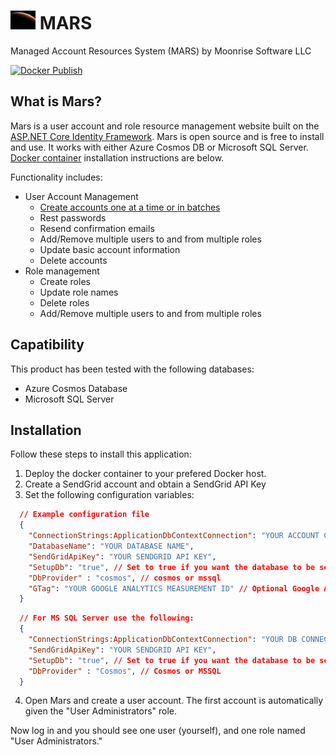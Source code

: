 <h1><img height="30" src="./Assets/MarsSunRiseJPLNavLogo.webp"/>  MARS</h1>

Managed Account Resources System (MARS) by Moonrise Software LLC

[![Docker Publish](https://github.com/CosmosSoftware/Mars/actions/workflows/docker.yml/badge.svg)](https://github.com/CosmosSoftware/Mars/actions/workflows/docker.yml)

## What is Mars?

Mars is a user account and role resource management website built on the
[ASP.NET Core Identity Framework](https://docs.microsoft.com/en-us/aspnet/core/security/authentication/identity?view=aspnetcore-6.0&tabs=visual-studio). Mars is open source and is free to install and use.  It works with either
Azure Cosmos DB or Microsoft SQL Server.  [Docker container](https://hub.docker.com/repository/docker/toiyabe/mars) installation instructions are below.

Functionality includes:

* User Account Management
  * [Create accounts one at a time or in batches](CreateAccounts.md)
  * Rest passwords
  * Resend confirmation emails
  * Add/Remove multiple users to and from multiple roles
  * Update basic account information
  * Delete accounts
* Role management
  * Create roles
  * Update role names
  * Delete roles
  * Add/Remove multiple users to and from multiple roles

## Capatibility

This product has been tested with the following databases:

* Azure Cosmos Database
* Microsoft SQL Server

## Installation

Follow these steps to install this application:

1. Deploy the docker container to your prefered Docker host.
2. Create a SendGrid account and obtain a SendGrid API Key
3. Set the following configuration variables:

```json
  // Example configuration file
  {
    "ConnectionStrings:ApplicationDbContextConnection": "YOUR ACCOUNT CONNECTION STRING",
    "DatabaseName": "YOUR DATABASE NAME",
    "SendGridApiKey": "YOUR SENDGRID API KEY",
    "SetupDb": "true", // Set to true if you want the database to be setup
    "DbProvider" : "cosmos", // cosmos or mssql
    "GTag": "YOUR GOOGLE ANALYTICS MEASUREMENT ID" // Optional Google Analytics ID
  }
```

```json
  // For MS SQL Server use the following:
  {
    "ConnectionStrings:ApplicationDbContextConnection": "YOUR DB CONNECTION STRING",
    "SendGridApiKey": "YOUR SENDGRID API KEY",
    "SetupDb": "true", // Set to true if you want the database to be setup
    "DbProvider" : "Cosmos", // Cosmos or MSSQL
  }
```

4. Open Mars and create a user account.  The first account is automatically given the "User Administrators" role.

Now log in and you should see one user (yourself), and one role named "User Administrators."
